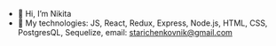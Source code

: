 - 👋 Hi, I’m Nikita
- 🤖 My technologies: JS, React, Redux, Express, Node.js, HTML, CSS, PostgresQL, Sequelize, 
  email: starichenkovnik@gmail.com

<!---
nikitahummus/nikitahummus is a ✨ special ✨ repository because its `README.md` (this file) appears on your GitHub profile.
You can click the Preview link to take a look at your changes.
--->
